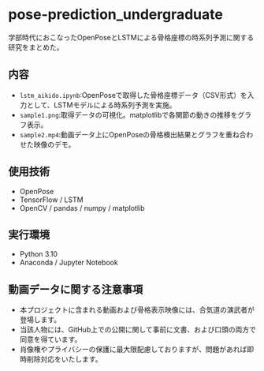 # pose-prediction_undergraduate
学部時代におこなったOpenPoseとLSTMによる骨格座標の時系列予測に関する研究をまとめた。

## 内容
- `lstm_aikido.ipynb`:OpenPoseで取得した骨格座標データ（CSV形式）を入力として、LSTMモデルによる時系列予測を実施。
- `sample1.png`:取得データの可視化。matplotlibで各関節の動きの推移をグラフ表示。
- `sample2.mp4`:動画データ上にOpenPoseの骨格検出結果とグラフを重ね合わせた映像のデモ。

## 使用技術
- OpenPose
- TensorFlow / LSTM
- OpenCV / pandas / numpy / matplotlib

## 実行環境
- Python 3.10
- Anaconda / Jupyter Notebook

## 動画データに関する注意事項
- 本プロジェクトに含まれる動画および骨格表示映像には、合気道の演武者が登場します。  
- 当該人物には、GitHub上での公開に関して事前に文書、および口頭の両方で同意を得ています。  
- 肖像権やプライバシーの保護に最大限配慮しておりますが、問題があれば即時削除対応をいたします。
